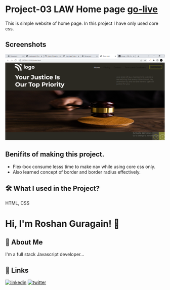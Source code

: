
# Project-03 LAW Home page [go-live](https://p-03-law.netlify.app/)

This is simple website of home page. In this project I have only used core css.





## Screenshots

![App Screenshot](./Screenshot/Screenshot%20(103).png)



## Benifits of making this project.


 - Flex-box consume lesss time to make nav while using core css only.
 - Also learned concept of border and border radius effectively.




## 🛠 What I used  in the Project?
 HTML, CSS


# Hi, I'm Roshan Guragain! 👋

## 🚀 About Me
I'm a full stack Javascript developer...


## 🔗 Links

[![linkedin](https://img.shields.io/badge/linkedin-0A66C2?style=for-the-badge&logo=linkedin&logoColor=white)](https://www.linkedin.com/in/roshan-guragain-guragain-747aa4245/)
[![twitter](https://img.shields.io/badge/twitter-1DA1F2?style=for-the-badge&logo=twitter&logoColor=white)](https://twitter.com/RoshanGuragain3)


